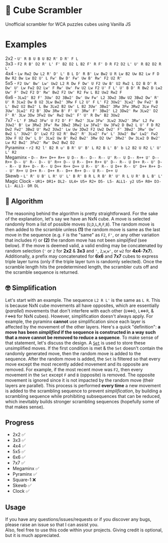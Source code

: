 # 🧩 Cube Scrambler
Unofficial scrambler for WCA puzzles cubes using Vanilla JS

# Examples
2x2 - `U' R B U B U B2 R' D R' F L` <br />
3x3 - `F2 R B' D2 R' L' F' B2 D2 L B2 F' R F' D R F2 D2 L' U' R B2 D2 R L'` <br />
4x4 - `Lw Rw2 Dw L2 R' D' L' B L D' R B' Lw Bw2 U R Lw B2 Uw B2 Lw F D Bw R2 Dw Lw D2 U' L Fw' Bw D' Fw' Uw B' Rw' F2 U2 R'` <br />
5x5 - `F2 Uw' Bw' Lw' Uw2 L2 R Dw F Dw' U F2 Uw B' U2 Rw2 L D2 B D' R Dw' U' Lw Fw2 D2 Lw' F Rw' Uw' Fw U2 Lw F2 U' F L' U' B D' R Bw2 D Lw2 Uw' F' Dw2 F2 D' Rw' Bw2 F2 Uw' R2 Fw L B2 Uw2 Rw2 F` <br />
6x6 - `3Lw2' B2 F' 3Uw' D2 3Bw2' Dw' Uw Fw' L2 3Dw2 3Bw U2 3Bw2 Dw' R' U' R 3Lw2 Dw B U2 3Lw Bw2' 3Rw F L2 U' F L' F2 3Uw2' 3Lw2' Dw Fw2' B L' Bw2 U2 Bw2' L Bw 3Lw2 B2 Uw' L B2 3Uw' 3Bw2' 3Rw 3Fw 3Rw2 3Lw Fw2 3Uw' 3Lw2' F2 B' 3Dw 3Rw B' F' U' 3Rw' F' 3Bw2' L2 3Dw2' Rw 3Lw2' D2 F' R' 3Lw 3Dw 3Fw2 Uw' Rw2 Uw2' F' U' R Dw' B2 3Uw2` <br />
7x7 - `L' F 3Rw2 3Fw' U F2 D' F' Rw2' 3Lw 3Fw' 3Lw2 3Uw2' 3Rw' L2 Fw 3Uw2' B' Lw 3Rw2 3Fw' Rw 3Bw2 3Rw2 Lw 3Fw2' Uw 3Fw2 D Bw2 L U' F D R2 Dw2 Fw2' 3Bw2 U' Rw2 3Uw2' Lw Uw 3Dw2 F2 Uw2 Dw2' F' 3Bw2' 3Rw' Uw' Bw2 L' 3Uw2' D' Lw2 F2 U2 R' Bw2' R' 3Lw2' Fw' L' 3Uw2' Bw' Lw2' Fw2 3Dw F U2 Dw' L D' 3Lw2 Uw B' Rw2 Bw2' 3Rw D2 Uw' 3Rw2' Dw 3Lw2 D Bw2' Lw R2 Bw2' 3Fw2' Rw' Dw2 Bw2 D2` <br />
Pyraminx - `r2 R2 l' B2 R u' B R' U' B' L R2 B L' B' b L2 B2 U R2 L' U' L' R2` <br />
Megaminx - `D-- R++ D++ R++ U D-- R-- D-- R-- U' R-- U D-- R++ U' D-- R++ D-- U' R-- D-- U' R++ D-- U R-- D++ R++ U' D-- R-- U D++ R-- U' D-- R-- U R++ D-- R-- U D++ R++ D++ U R-- U' R-- U D++ R-- U' D++ R++ D-- U' R++ U D++ R-- D++ R-- D++ R++ D-- U R-- D++ U` <br />
Skewb - `L' R' U B' L R' U' L' B R' B R L R B' R' U' R L U R' B L B' L'` <br />
Magic Clock - `UR1+ DR1+ DL2- UL4+ U5+ R2+ D5- L5- ALL1- y2 U5+ R0+ D3- L1- ALL1- DR DL` <br />

## 🎲 Algorithm
The reasoning behind the algorithm is pretty straightforward. For the sake of the explanation, let's say we have an NxN cube. A move is selected randomly from a list of possible moves (`U`,`D`,`L`,`R`,`F`,`B`). The random move is then added to the scramble unless **(1)** the random move is same as the last move in the sequence (e.g. `F` is the "same" as `F2`, `F'`, or any other variation that includes `F`) or **(2)** the random move has not been _simplified_ (see below). If the move is deemed valid, a valid ending may be concatenated by random selection (`'` or `2` for **2x2** & **3x3** and `'`, `2`,`w`,`w'`, or `w2` for **4x4**-**7x7**). Additionally, a prefix may concatenated for **6x6** and **7x7** cubes to express triple layer turns (only if the triple layer turn is randomly selected). Once the scramble length hits the predetermined length, the scrambler cuts off and the scramble sequence is returned.

## 🤓 Simplification
Let's start with an example. The sequence `L2 R L'` is the same as `L R`. This is because NxN cube movements all have opposites, which are essentially (_parallel_) movements that don't interfere with each other (`U`⇔`D`, `L`⇔`R`, & `F`⇔`B` for NxN cubes). However, simplification doesn't always apply. For example, the pyraminx **cannot** use simplification since each layer is affected by the movement of the other layers. Here's a quick "definition": **a move has been _simplified_ if the sequence is constructed in a way such that a move cannot be removed to reduce a sequence**. To make sense of that statement, let's discuss the design. A [`Set`](https://developer.mozilla.org/en-US/docs/Web/JavaScript/Reference/Global_Objects/Set) is used to store these unsimplified moves. If the first condition is met & the `Set` doesn't contain the randomly generated move, then the random move is added to the sequence. After the random move is added, the `Set` is filtered so that every move except the most recently added movement and its opposite are removed. For example, if the most recent move was `F2`, then every movement in the `Set` except `F` and `B` (opposite) is removed. The opposite movement is ignored since it is not impacted by the random move (their layers are parallel). This process is performed **every time** a new movement is added to the scrambling sequence to prevent _simplification_, by building a scrambling sequence while prohibiting subsequences that can be reduced, which inevitably builds stronger scrambling sequences (hopefully some of that makes sense).

## Progress
- 2x2 ✅
- 3x3 ✅
- 4x4 ✅
- 5x5 ✅
- 6x6 ✅
- 7x7 ✅
- Megaminx ✅
- Pyraminx ✅
- Square-1 ❌
- Skewb ✅
- Clock ✅

## Usage
If you have any questions/issues/requests or if you discover any bugs, please raise an issue so that I can assist you.<br />
Also, feel free to use this code within your projects. Giving credit is optional, but it is much appreciated.